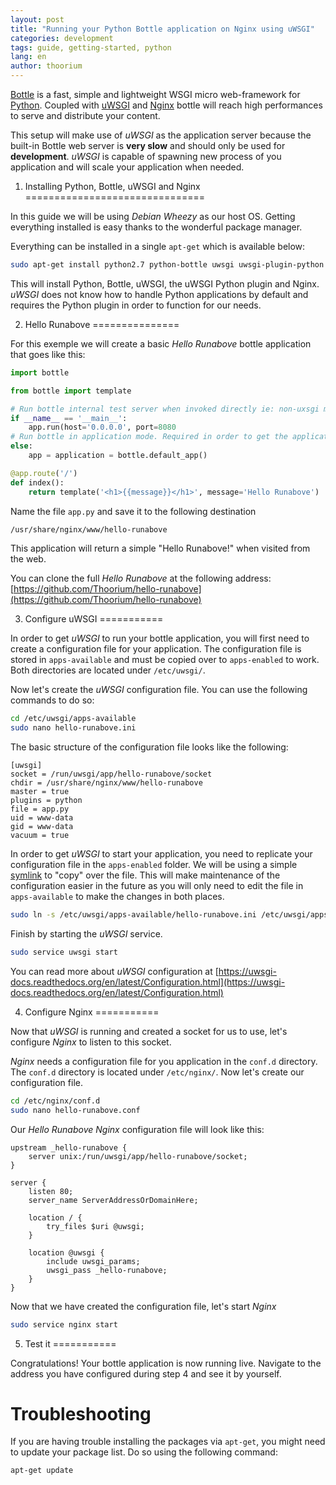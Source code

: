 ```yaml
---
layout: post
title: "Running your Python Bottle application on Nginx using uWSGI"
categories: development
tags: guide, getting-started, python
lang: en
author: thoorium
---
```


[Bottle](http://bottlepy.org/) is a fast, simple and lightweight WSGI micro web-framework for [Python](https://www.python.org/). Coupled with [uWSGI](https://uwsgi-docs.readthedocs.org/en/latest/) and [Nginx](http://nginx.org/) bottle will reach high performances to serve and distribute your content.

This setup will make use of _uWSGI_ as the application server because the built-in Bottle web server is __very slow__ and should only be used for __development__. _uWSGI_ is capable of spawning new process of you application and will scale your application when needed.

1. Installing Python, Bottle, uWSGI and Nginx
===============================

In this guide we will be using _Debian Wheezy_ as our host OS. Getting everything installed is easy thanks to the wonderful package manager.

Everything can be installed in a single ``apt-get`` which is available below:

```bash
sudo apt-get install python2.7 python-bottle uwsgi uwsgi-plugin-python nginx
```

This will install Python, Bottle, uWSGI, the uWSGI Python plugin and Nginx. _uWSGI_ does not know how to handle Python applications by default and requires the Python plugin in order to function for our needs.

2. Hello Runabove
===============

For this exemple we will create a basic _Hello Runabove_ bottle application that goes like this:

```python
import bottle

from bottle import template

# Run bottle internal test server when invoked directly ie: non-uxsgi mode
if __name__ == '__main__':
    app.run(host='0.0.0.0', port=8080
# Run bottle in application mode. Required in order to get the application working with uWSGI!
else:
    app = application = bottle.default_app()

@app.route('/')
def index():
    return template('<h1>{{message}}</h1>', message='Hello Runabove')
```

Name the file ``app.py`` and save it to the following destination

```bash
/usr/share/nginx/www/hello-runabove
```

This application will return a simple "Hello Runabove!" when visited from the web.

You can clone the full _Hello Runabove_ at the following address: [https://github.com/Thoorium/hello-runabove](https://github.com/Thoorium/hello-runabove)

3. Configure uWSGI
===========

In order to get _uWSGI_ to run your bottle application, you will first need to create a configuration file for your application. The configuration file is stored in ``apps-available`` and must be copied over to ``apps-enabled`` to work. Both directories are located under ``/etc/uwsgi/``.

Now let's create the _uWSGI_ configuration file. You can use the following commands to do so:

```bash
cd /etc/uwsgi/apps-available
sudo nano hello-runabove.ini
```

The basic structure of the configuration file looks like the following:

```
[uwsgi]
socket = /run/uwsgi/app/hello-runabove/socket
chdir = /usr/share/nginx/www/hello-runabove
master = true
plugins = python
file = app.py
uid = www-data
gid = www-data
vacuum = true
```

In order to get _uWSGI_ to start your application, you need to replicate your configuration file in the ``apps-enabled`` folder. We will be using a simple [symlink](http://en.wikipedia.org/wiki/Symbolic_link) to "copy" over the file. This will make maintenance of the configuration easier in the future as you will only need to edit the file in ``apps-available`` to make the changes in both places.

```bash
sudo ln -s /etc/uwsgi/apps-available/hello-runabove.ini /etc/uwsgi/apps-enabled/hello-runabove.ini
```

Finish by starting the _uWSGI_ service.

```bash
sudo service uwsgi start
```

You can read more about _uWSGI_ configuration at [https://uwsgi-docs.readthedocs.org/en/latest/Configuration.html](https://uwsgi-docs.readthedocs.org/en/latest/Configuration.html)

4. Configure Nginx
===========

Now that _uWSGI_ is running and created a socket for us to use, let's configure _Nginx_ to listen to this socket.

_Nginx_ needs a configuration file for you application in the ``conf.d`` directory. The ``conf.d`` directory is located under ``/etc/nginx/``. Now let's create our configuration file.

```bash
cd /etc/nginx/conf.d
sudo nano hello-runabove.conf
```

Our _Hello Runabove_ _Nginx_ configuration file will look like this:

```
upstream _hello-runabove {
    server unix:/run/uwsgi/app/hello-runabove/socket;
}

server {
    listen 80;
    server_name ServerAddressOrDomainHere;

    location / {
        try_files $uri @uwsgi;
    }

    location @uwsgi {
        include uwsgi_params;
        uwsgi_pass _hello-runabove;
    }
}
```

Now that we have created the configuration file, let's start _Nginx_

```bash
sudo service nginx start
```

5. Test it
===========

Congratulations! Your bottle application is now running live. Navigate to the address you have configured during step 4 and see it by yourself.

Troubleshooting
===========

If you are having trouble installing the packages via ``apt-get``, you might need to update your package list. Do so using the following command:

```bash
apt-get update
```
